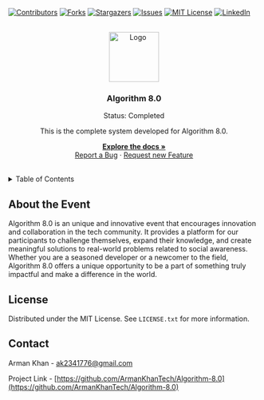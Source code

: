[![Contributors][contributors-shield]][contributors-url]
[![Forks][forks-shield]][forks-url]
[![Stargazers][stars-shield]][stars-url]
[![Issues][issues-shield]][issues-url]
[![MIT License][license-shield]][license-url]
[![LinkedIn][linkedin-shield]][linkedin-url]



<br />
<div align="center">
  <a href="https://github.com/ArmanKhanTech/Algorithm-8.0/">
    <img src="https://github.com/ArmanKhanTech/Algorithm-8.0/assets/92728787/500afd38-0b9f-4e8e-9c54-6efa82e31209" alt="Logo" width="100" height="100">
  </a>

  <h3 align="center">Algorithm 8.0</h3>
  <p align="center">Status: Completed</p>
  <p align="center">This is the complete system developed for Algorithm 8.0.</p>

  <p align="center">
    <a href="https://github.com/ArmanKhanTech/Algorithm-8.0/tree/master/Mobile-Frontend"><strong>Explore the docs »</strong></a>
    <br />
    <a href="https://github.com/ArmanKhanTech/Algorithm-8.0/issues">Report a Bug</a>
    ·
    <a href="https://github.com/ArmanKhanTech/Algorithm-8.0/issues">Request new Feature</a>
  </p>
</div>
<br />



<details>
  <summary>Table of Contents</summary>
  <ol>
    <li>
      <a href="#about-the-event">About the Event</a>
    </li>
    <li><a href="#license">License</a></li>
    <li><a href="#contact">Contact</a></li>
  </ol>
</details>



## About the Event

Algorithm 8.0 is an unique and innovative event that encourages 
innovation and collaboration in the tech community. It provides a 
platform for our participants to challenge themselves, expand their knowledge,
and create meaningful solutions to real-world problems related to social 
awareness. Whether you are a seasoned developer or a newcomer to the field, 
Algorithm 8.0 offers a unique opportunity to be a part of something truly impactful 
and make a difference in the world.



## License

Distributed under the MIT License. See `LICENSE.txt` for more information.



## Contact

Arman Khan - ak2341776@gmail.com

Project Link - [https://github.com/ArmanKhanTech/Algorithm-8.0](https://github.com/ArmanKhanTech/Algorithm-8.0)




[contributors-shield]: https://img.shields.io/github/contributors/ArmanKhanTech/Algorithm-8.0.svg?style=for-the-badge
[contributors-url]: https://github.com/ArmanKhanTech/Algorithm-8.0/graphs/contributors
[forks-shield]: https://img.shields.io/github/forks/ArmanKhanTech/Algorithm-8.0.svg?style=for-the-badge
[forks-url]: https://github.com/ArmanKhanTech/Algorithm-8.0/network/members
[stars-shield]: https://img.shields.io/github/stars/ArmanKhanTech/Algorithm-8.0.svg?style=for-the-badge
[stars-url]: https://github.com/ArmanKhanTech/Algorithm-8.0/stargazers
[issues-shield]: https://img.shields.io/github/issues/ArmanKhanTech/Algorithm-8.0.svg?style=for-the-badge
[issues-url]: https://github.com/ArmanKhanTech/Algorithm-8.0/issues
[license-shield]: https://img.shields.io/github/license/ArmanKhanTech/Algorithm-8.0.svg?style=for-the-badge
[license-url]: https://github.com/ArmanKhanTech/Algorithm-8.0/blob/master/LICENSE.txt
[linkedin-shield]: https://img.shields.io/badge/-LinkedIn-black.svg?style=for-the-badge&logo=linkedin&colorB=555
[linkedin-url]: https://www.linkedin.com/in/arman-khan-25b624205/
